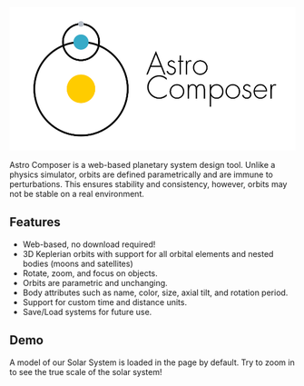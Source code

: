 ![logo](astrologo.png)

Astro Composer is a web-based planetary system design tool. Unlike a physics simulator, orbits are defined parametrically and are immune to perturbations. This ensures stability and consistency, however, orbits may not be stable on a real environment.

## Features

* Web-based, no download required!
* 3D Keplerian orbits with support for all orbital elements and nested bodies (moons and satellites)
* Rotate, zoom, and focus on objects.
* Orbits are parametric and unchanging.
* Body attributes such as name, color, size, axial tilt, and rotation period.
* Support for custom time and distance units.
* Save/Load systems for future use.

## Demo

A model of our Solar System is loaded in the page by default. Try to zoom in to see the true scale of the solar system!
